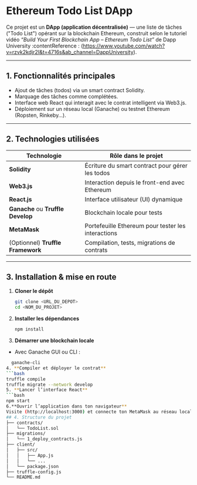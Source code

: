 # Ethereum Todo List DApp

Ce projet est un **DApp (application décentralisée)** — une liste de tâches ("Todo List") opérant sur la blockchain Ethereum, construit selon le tutoriel vidéo *“Build Your First Blockchain App – Ethereum Todo List”* de Dapp University :contentReference : (https://www.youtube.com/watch?v=rzvk2kdjr2I&t=4716s&ab_channel=DappUniversity).

---

## 1. Fonctionnalités principales

- Ajout de tâches (todos) via un smart contract Solidity.
- Marquage des tâches comme complétées.
- Interface web React qui interagit avec le contrat intelligent via Web3.js.
- Déploiement sur un réseau local (Ganache) ou testnet Ethereum (Ropsten, Rinkeby…).

---

## 2. Technologies utilisées

| Technologie | Rôle dans le projet |
|-------------|----------------------|
| **Solidity** | Écriture du smart contract pour gérer les todos |
| **Web3.js** | Interaction depuis le front-end avec Ethereum |
| **React.js** | Interface utilisateur (UI) dynamique |
| **Ganache** ou **Truffle Develop** | Blockchain locale pour tests |
| **MetaMask** | Portefeuille Ethereum pour tester les interactions |
| (Optionnel) **Truffle Framework** | Compilation, tests, migrations de contrats |

---

## 3. Installation & mise en route

1. **Cloner le dépôt**  
   ```bash
   git clone <URL_DU_DEPOT>
   cd <NOM_DU_PROJET>
2. **Installer les dépendances**
   ```bash
   npm install
3. **Démarrer une blockchain locale**
- Avec Ganache GUI ou CLI :
```bash
  ganache-cli
4. **Compiler et déployer le contrat**
```bash
truffle compile
truffle migrate --network develop
5. **Lancer l’interface React**
```bash
npm start
6.**Ouvrir l’application dans ton navigateur**
Visite (http://localhost:3000) et connecte ton MetaMask au réseau local.
## 4. Structure du projet
├── contracts/
│   └── TodoList.sol
├── migrations/
│   └── 1_deploy_contracts.js
├── client/
│   ├── src/
│   │   ├── App.js
│   │   └── ...
│   └── package.json
├── truffle-config.js
└── README.md
